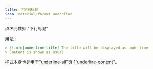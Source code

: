 ```yaml
---
title: 下划线标题
icon: material/format-underline
---
```


点名元数据:"下行标题"

用法 :
```md
> [!info|underline-title] The title will be displayed as underline
> Content is shown as usual
```

样式本身也适用于["underline-all"](../combined-styling/page-22.md)页:1["underline-content"](../content-styling/page-12.md)。